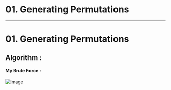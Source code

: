 # 01. Generating Permutations 

----
# 01. Generating Permutations 

## Algorithm :
#### My Brute Force :
![image](https://user-images.githubusercontent.com/61038912/153717387-1ec45132-c596-424c-aade-de1e0d00a76e.png)
